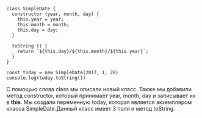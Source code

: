 ```
class SimpleDate {
  constructor (year, month, day) {
    this.year = year;
    this.month = month;
    this.day = day;
  }

  toString () {
    return `${this.day}/${this.month}/${this.year}`;
  }
}

const today = new SimpleDate(2017, 1, 28)
console.log(today.toString())
```
С помощью слова class мы описали новый класс. Также мы добавили метод constructor, который принимает year, month, day и записывает их в **this**. Мы создали переменную today, которая является экземпляром класса SimpleDate.Данный класс имеет 3 поля и метод toString.

